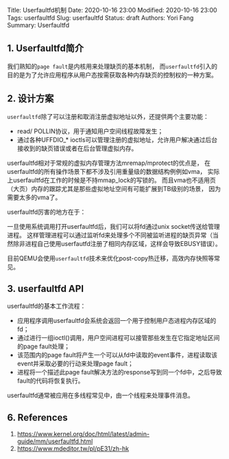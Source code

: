 Title:  Userfaultfd机制
Date: 2020-10-16 23:00
Modified: 2020-10-16 23:00
Tags: userfaultfd
Slug: userfaultfd
Status: draft
Authors: Yori Fang
Summary: Userfaultfd


## 1. Userfaultfd简介

我们熟知的`page fault`是内核用来处理缺页的基本机制，
而`userfaultfd`引入的目的是为了允许应用程序从用户态按需获取各种内存缺页的控制权的一种方案。

## 2. 设计方案
`userfaultfd`除了可以注册和取消注册虚拟地址以外，还提供两个主要功能：

*   read/ POLLIN协议，用于通知用户空间线程故障发生；
*   通过各种UFFDIO_* ioctls可以管理注册的虚拟地址，允许用户解决通过后台接收到的缺页错误或者在后台管理虚拟内存。

userfaultfd相对于常规的虚拟内存管理方法mremap/mprotect的优点是，
在userfaultfd的所有操作场景下都不涉及引用重量级的数据结构例例如vma，
实际上userfaultfd在工作的时候是不持mmap_lock的写锁的。
而且vma也不适用页（大页）内存的跟踪尤其是那些虚拟地址空间有可能扩展到TB级别的场景，
因为需要太多的vma了。

userfaultfd厉害的地方在于：

一旦使用系统调用打开userfaultfd后，我们可以将fd通过unix socket传送给管理进程。
这样管理进程可以通过监听fd来处理多个不同被监听进程的缺页异常（当然除非进程自己使用userfautfd注册了相同内存区域，这样会导致EBUSY错误）。

目前QEMU会使用`userfaultfd`技术来优化post-copy热迁移，高效内存快照等常见。

## 3. userfaultfd API

userfaultfd的基本工作流程： 

* 应用程序调用userfaultfd会系统会返回一个用于控制用户态进程内存区域的fd；
* 通过进行一组ioctl()调用，用户空间进程可以接管那些发生在它指定地址区间的page fault处理；
* 该范围内的page fault将产生一个可以从fd中读取的event事件，进程读取该event并采取必要的行动来处理page fault；
* 进程将一个描述此page fault解决方法的response写到同一个fd中，之后导致fault的代码将恢复执行。

userfaultfd通常被应用在多线程常见中，由一个线程来处理事件消息。

## 6. References

1. https://www.kernel.org/doc/html/latest/admin-guide/mm/userfaultfd.html
2. https://www.mdeditor.tw/pl/pE31/zh-hk
